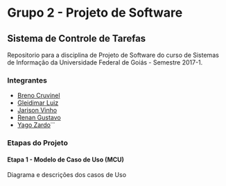 # Grupo 2 - Projeto de Software
## Sistema de Controle de Tarefas 
Repositorio para a disciplina de Projeto de Software do curso de Sistemas de Informação da Universidade Federal de Goiás - Semestre 2017-1.
### Integrantes
* [Breno Cruvinel](https://github.com/breeeenoc) 
* [Gleidimar Luiz](https://github.com/zeewstyle)
* [Jarison Vinho](https://github.com/jarisonvinho)
* [Renan Gustavo]()
* [Yago Zardo](https://github.com/yagozardo)˙˙˙

### Etapas do Projeto
#### Etapa 1 - Modelo de Caso de Uso (MCU)
Diagrama e descrições dos casos de Uso
